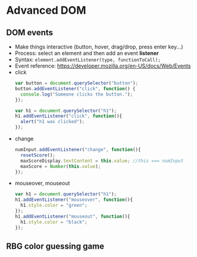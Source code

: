 # Advanced DOM

## DOM events
* Make things interactive (button, hover, drag/drop, press enter key...)
* Process: select an element and then add an event **listener**
* Syntax: `element.addEventListener(type, functionToCall);`
* Event reference: https://developer.mozilla.org/en-US/docs/Web/Events
* click
  ```javascript
  var button = document.querySelector("button");
  button.addEventListener("click", function() {
    console.log("Someone clicks the button.");
  });

  var h1 = document.querySelector("h1");
  h1.addEventListener("click", function(){
  	alert("h1 was clicked");
  });
  ```
* change
  ```javascript
  numInput.addEventListener("change", function(){
    resetScore();
    maxScoreDisplay.textContent = this.value; //this === numInput
    maxScore = Number(this.value);
  });
  ```
* mouseover, mouseout
  ```javascript
  var h1 = document.querySelector("h1");
  h1.addEventListener("mouseover", function(){
    h1.style.color = "green";
  });
  h1.addEventListener("mouseout", function(){
    h1.style.color = "black";
  });
  ```

## RBG color guessing game
